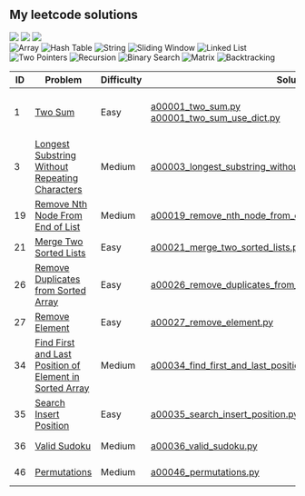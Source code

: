 ## My leetcode solutions
![](https://img.shields.io/badge/Easy-6-success) ![](https://img.shields.io/badge/Medium-5-important) ![](https://img.shields.io/badge/Total-11-inactive)
<br>
![Array](https://img.shields.io/badge/Array-7-blue) ![Hash Table](https://img.shields.io/badge/Hash_Table-3-red) ![String](https://img.shields.io/badge/String-1-green) ![Sliding Window](https://img.shields.io/badge/Sliding_Window-1-orange) ![Linked List](https://img.shields.io/badge/Linked_List-2-lightgrey) ![Two Pointers](https://img.shields.io/badge/Two_Pointers-3-yellow) ![Recursion](https://img.shields.io/badge/Recursion-1-blue) ![Binary Search](https://img.shields.io/badge/Binary_Search-2-red) ![Matrix](https://img.shields.io/badge/Matrix-1-green) ![Backtracking](https://img.shields.io/badge/Backtracking-1-orange)

| ID | Problem | Difficulty | Solution | Date |
|----|----|----|----|----|
| 1 | [Two Sum](https://leetcode.com/problems/two-sum) | Easy | [a00001_two_sum.py](solutions/a00001_two_sum.py)<br>[a00001_two_sum_use_dict.py](solutions/a00001_two_sum_use_dict.py) | 2022-05-09<br>2022-05-09 |
| 3 | [Longest Substring Without Repeating Characters](https://leetcode.com/problems/longest-substring-without-repeating-characters) | Medium | [a00003_longest_substring_without_repeating_characters.py](solutions/a00003_longest_substring_without_repeating_characters.py) | 2022-05-09 |
| 19 | [Remove Nth Node From End of List](https://leetcode.com/problems/remove-nth-node-from-end-of-list) | Medium | [a00019_remove_nth_node_from_end_of_list.py](solutions/a00019_remove_nth_node_from_end_of_list.py) | 2022-05-09 |
| 21 | [Merge Two Sorted Lists](https://leetcode.com/problems/merge-two-sorted-lists) | Easy | [a00021_merge_two_sorted_lists.py](solutions/a00021_merge_two_sorted_lists.py) | 2022-05-09 |
| 26 | [Remove Duplicates from Sorted Array](https://leetcode.com/problems/remove-duplicates-from-sorted-array) | Easy | [a00026_remove_duplicates_from_sorted_array.py](solutions/a00026_remove_duplicates_from_sorted_array.py) | 2022-05-09 |
| 27 | [Remove Element](https://leetcode.com/problems/remove-element) | Easy | [a00027_remove_element.py](solutions/a00027_remove_element.py) | 2022-05-09 |
| 34 | [Find First and Last Position of Element in Sorted Array](https://leetcode.com/problems/find-first-and-last-position-of-element-in-sorted-array) | Medium | [a00034_find_first_and_last_position_of_element_in_sorted_array.py](solutions/a00034_find_first_and_last_position_of_element_in_sorted_array.py) | 2022-05-09 |
| 35 | [Search Insert Position](https://leetcode.com/problems/search-insert-position) | Easy | [a00035_search_insert_position.py](solutions/a00035_search_insert_position.py) | 2022-05-09 |
| 36 | [Valid Sudoku](https://leetcode.com/problems/valid-sudoku) | Medium | [a00036_valid_sudoku.py](solutions/a00036_valid_sudoku.py) | 2022-05-09 |
| 46 | [Permutations](https://leetcode.com/problems/permutations) | Medium | [a00046_permutations.py](solutions/a00046_permutations.py) | 2022-05-09 |

